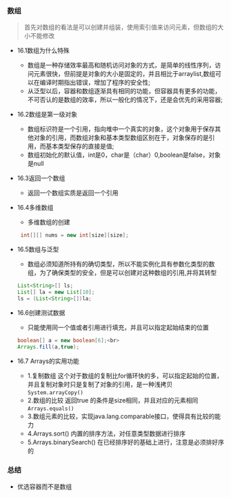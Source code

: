 ### 数组
> 首先对数组的看法是可以创建并组装，使用索引值来访问元素，但数组的大小不能修改
* 16.1数组为什么特殊
  - 数组是一种存储效率最高和随机访问对象的方式，是简单的线性序列，访问元素很快，但前提是对象的大小是固定的，并且相比于arraylist,数组可以在编译时期指出错误，增加了程序的安全性;
  - 从泛型以后，容器和数组逐渐具有相同的功能，但容器具有更多的功能，不可否认的是数组的效率，所以一般化的情况下，还是会优先的采用容器;
* 16.2数组是第一级对象
  - 数组标识符是一个引用，指向堆中一个真实的对象，这个对象用于保存其他对象的引用，而数组对象和基本类型数组区别在于，对象保存的是引用，而基本类型保存的直接是值;
  - 数组初始化的默认值，int是0，char是（char）0,boolean是false，对象是null
* 16.3返回一个数组
  - 返回一个数组实质是返回一个引用
* 16.4多维数组
  - 多维数组的创建
  ```java
   int[][] nums = new int[size][size];
  ```

* 16.5数组与泛型
  - 数组必须知道所持有的确切类型，所以不能实例化具有参数化类型的数组，为了确保类型的安全，但是可以创建对这种数组的引用,并将其转型
  ```java
  List<String>[] ls;
  List[] la = new List[10];
  ls = (List<String>[])la;
  ```

* 16.6创建测试数据
  - 只能使用同一个值或者引用进行填充，并且可以指定起始结束的位置
  ```java
  boolean[] a = new boolean[6];<br>
  Arrays.fill(a,true);
  ```

* 16.7 Arrays的实用功能

  - 1.复制数组 这个对于数组的复制比for循环快的多，可以指定起始的位置，并且复制对象时只是复制了对象的引用，是一种浅拷贝
  `System.arrayCopy()`
  - 2.数组的比较 返回true 的条件是size相同，并且对应的元素相同
  `Arrays.equals()`
  - 3.数组元素的比较，实现java.lang.comparable接口，使得具有比较的能力
  - 4.Arrays.sort() 内置的排序方法，对任意类型数据进行排序 
  - 5.Arrays.binarySearch()  在已经排序好的基础上进行，注意是必须排好序的

### 总结
  - 优选容器而不是数组
